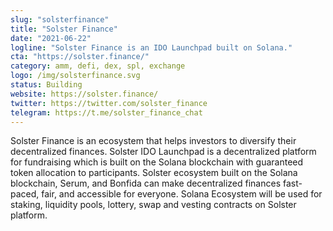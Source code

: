 ```yaml
---
slug: "solsterfinance"
title: "Solster Finance"
date: "2021-06-22"
logline: "Solster Finance is an IDO Launchpad built on Solana."
cta: "https://solster.finance/"
category: amm, defi, dex, spl, exchange
logo: /img/solsterfinance.svg
status: Building
website: https://solster.finance/
twitter: https://twitter.com/solster_finance
telegram: https://t.me/solster_finance_chat
---
```


Solster Finance is an ecosystem that helps investors to diversify their decentralized finances. Solster IDO Launchpad is a decentralized platform for fundraising which is built on the Solana blockchain with guaranteed token allocation to participants.
Solster ecosystem built on the Solana blockchain, Serum, and Bonfida can make decentralized finances fast-paced, fair, and accessible for everyone. Solana Ecosystem will be used for staking, liquidity pools, lottery, swap and vesting contracts on Solster platform.
